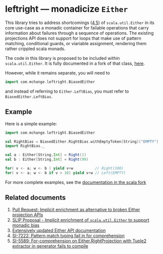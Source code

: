 # leftright &mdash; monadicize `Either`

This library tries to address shortcomings ([4],[5]) of `scala.util.Either` in its core use-case as a 
monadic container for failable operations that carry information about failures 
through a sequence of operations. The existing projections API does not support
for loops that make use of pattern matching, conditional guards, or viariable 
assignment, rendering them rather crippled scala monads.

The code in this library is proposed to be included within `scala.util.Either`.
It is fully documented in a fork of that class, 
[here](https://github.com/swaldman/slip/blob/enrich-bias-either/text/0000-enrich-bias-either.md).

However, while it remains separate, you will need to

```scala
import com.mchange.leftright.BiasedEither
```

and instead of referring to `Either.LeftBias`, you must refer to `BiasedEither.LeftBias`.

## Example

Here is a simple example:

```scala
import com.mchange.leftright.BiasedEither

val RightBias = BiasedEither.RightBias.withEmptyToken[String]("EMPTY")
import RightBias._

val a : Either[String,Int] = Right(1)
val b : Either[String,Int] = Right(99)

for( v <- a; w <- b ) yield v+w          // Right(100)
for( v <- a; w <- b if v > 10) yield v+w // Left(EMPTY)
```

For more complete examples, see the [documentation in the scala fork](https://github.com/swaldman/slip/blob/enrich-bias-either/text/0000-enrich-bias-either.md)

## Related documents

1. [Pull Request: Implicit enrichment as alternative to broken Either projection APIs][1]
2. [SLIP Proposal - Implicit enrichment of `scala.util.Either` to support monadic bias][2]
3. [Extensively updated Either API documentation][3]
4. [SI-7222: Pattern match typing fail in for comprehension][4]
5. [SI-5589: For-comprehension on Either.RightProjection with Tuple2 extractor in generator fails to compile][5]

[1]: https://github.com/scala/scala/pull/4547 "Pull Request"
[2]: https://github.com/swaldman/slip/blob/enrich-bias-either/text/0000-enrich-bias-either.md "SLIP Proposal"
[3]: http://www.mchange.com/work/enrich-bias-either/enrich-bias-either-2015-09-19/index.html#scala.util.Either "API Documentation"
[4]: https://issues.scala-lang.org/browse/SI-7222 "SI-7222"
[5]: https://issues.scala-lang.org/browse/SI-5589 "SI-5589"





